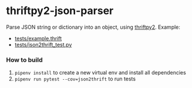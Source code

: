 # thriftpy2-json-parser

Parse JSON string or dictionary into an object, using [thriftpy2](https://github.com/Thriftpy/thriftpy2).
Example:
- [tests/example.thrift](tests/example.thrift)
- [tests/json2thrift_test.py](tests/json2thrift_test.py)

### How to build

1. `pipenv install` to create a new virtual env and install all dependencies
2. `pipenv run pytest --cov=json2thrift` to run tests